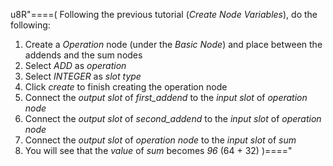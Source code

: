 u8R"====(
Following the previous tutorial (*Create Node Variables*), do the following:
  1. Create a *Operation* node (under the *Basic Node*) and place between the addends and the sum nodes
  2. Select *ADD* as *operation*
  3. Select *INTEGER* as *slot type*
  4. Click *create* to finish creating the operation node
  5. Connect the *output slot* of *first_addend* to the *input slot* of *operation node*
  6. Connect the *output slot* of *second_addend* to the *input slot* of *operation node*
  7. Connect the *output slot* of *operation node* to the *input slot* of *sum*
  8. You will see that the *value* of *sum* becomes *96* (64 + 32)
)===="
